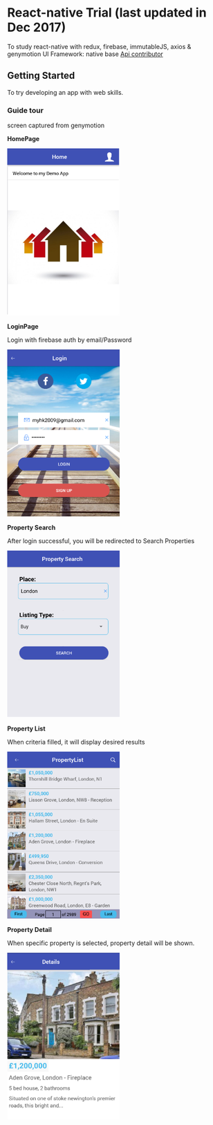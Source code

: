 # React-native Trial (last updated in Dec 2017)

To study react-native with redux, firebase, immutableJS, axios & genymotion
UI Framework: native base
[Api contributor](http://api.nestoria.co.uk)

## Getting Started

To try developing an app with web skills.

### Guide tour

screen captured from genymotion

**HomePage**

<img src="https://github.com/johnchan2016/react-native/blob/master/screens/home.png" width="260" height="386">

**LoginPage**

Login with firebase auth by email/Password

<img src="https://github.com/johnchan2016/react-native/blob/master/screens/login.png" width="260" height="386">

**Property Search**

After login successful, you will be redirected to Search Properties

<img src="https://github.com/johnchan2016/react-native/blob/master/screens/search.png" width="260" height="386">

**Property List**

When criteria filled, it will display desired results

<img src="https://github.com/johnchan2016/react-native/blob/master/screens/list.png" width="260" height="386">

**Property Detail**

When specific property is selected, property detail will be shown.

<img src="https://github.com/johnchan2016/react-native/blob/master/screens/detail.png" width="260" height="386">
